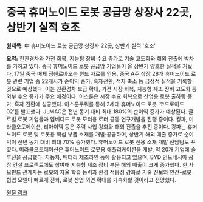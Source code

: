 # 중국 휴머노이드 로봇 공급망 상장사 22곳, 상반기 실적 호조

**원제목:** 中 휴머노이드 로봇 공급망 상장사 22곳, 상반기 실적 '호조'

**요약:** 친환경차와 가전 회복, 지능형 장비 수요 증가로 기술 고도화와 해외 진출에 박차를 가하고 있다. 중국 휴머노이드 로봇 공급망 기업들이 올 상반기 양호한 실적을 거뒀다. 17일 중국 매체 정췐르바오는 윈드 자료를 인용, 중국 A주 상장 28개 휴머노이드 로봇 관련 기업 중 22개사가 순이익 증가, 흑자전환, 적자 축소 등 긍정적 실적을 기록할 것으로 예상했다. 이는 친환경차 보급 확대, 가전 시장 회복, 지능형 제조 장비 고도화 등 외부 수요 증가가 주요 배경이다. 이스툰은 시장 수요 회복으로 산업용 로봇 출하량 증가, 흑자 전환에 성공했다. 이스툰쿠줘를 통해 2세대 휴머노이드 로봇 ‘코드로이드 02’를 발표했다. JLMAC은 전년 동기 대비 최대 180%의 순이익 증가가 예상된다. 글로벌 로봇 기업들과 임베디드 로봇 모터용 로터 공동 연구개발을 진행 중이다. 킹파, 미라클오토메이션, 리아이텍 등은 주력 사업 강화와 해외 진출을 추진 중이다. 킹파는 휴머노이드 로봇 및 로봇용 핵심 부품 소재를 개발·공급하며, 상반기 해외 매출 증가로 순이익이 전년 동기 대비 최대 70% 증가했다. 휴머노이드 로봇 전용 소재 개발 전담팀도 꾸렸다. 미라클오토메이션은 휴머노이드 로봇용 애플리케이션을 개발, 약 20개 기업에 솔루션을 공급했다. 자동차, 배터리 제조라인 등에 활용되고 있으며, BYD 인도네시아 공장 건설 프로젝트에도 참여해 지능형 제조 장비 부문 해외 매출이 크게 증가했다. 한 사모펀드 관계자는 로봇의 자율 학습 능력과 환경 적응성 강화로 기술 진보와 인간-로봇 협업 모델이 빠르게 진화, 로봇 산업 외연 확대를 가속화할 것이라고 전망했다.

[원문 링크](https://www.irobotnews.com/news/articleView.html?idxno=41309)
